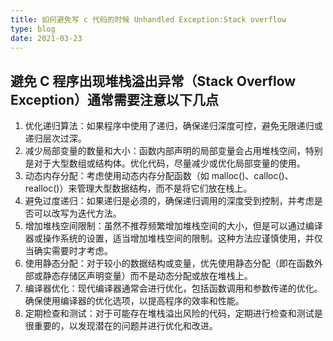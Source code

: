 ```yaml
---
title: 如何避免写 c 代码的时候 Unhandled Exception:Stack overflow 
type: blog
date: 2021-03-23
---
```


## 避免 C 程序出现堆栈溢出异常（Stack Overflow Exception）通常需要注意以下几点

1. 优化递归算法：如果程序中使用了递归，确保递归深度可控，避免无限递归或递归层次过深。
2. 减少局部变量的数量和大小：函数内部声明的局部变量会占用堆栈空间，特别是对于大型数组或结构体。优化代码，尽量减少或优化局部变量的使用。
3. 动态内存分配：考虑使用动态内存分配函数（如 malloc()、calloc()、realloc()）来管理大型数据结构，而不是将它们放在栈上。
4. 避免过度递归：如果递归是必须的，确保递归调用的深度受到控制，并考虑是否可以改写为迭代方法。
5. 增加堆栈空间限制：虽然不推荐频繁增加堆栈空间的大小，但是可以通过编译器或操作系统的设置，适当增加堆栈空间的限制。这种方法应谨慎使用，并仅当确实需要时才考虑。
6. 使用静态分配：对于较小的数据结构或变量，优先使用静态分配（即在函数外部或静态存储区声明变量）而不是动态分配或放在堆栈上。
7. 编译器优化：现代编译器通常会进行优化，包括函数调用和参数传递的优化。确保使用编译器的优化选项，以提高程序的效率和性能。
8. 定期检查和测试：对于可能存在堆栈溢出风险的代码，定期进行检查和测试是很重要的，以发现潜在的问题并进行优化和改进。